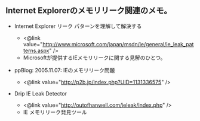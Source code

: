 ## Internet  Explorerのメモリリーク関連のメモ。



* Internet Explorer リーク パターンを理解して解決する
  * <@link value="http://www.microsoft.com/japan/msdn/ie/general/ie_leak_patterns.aspx" />
  * Microsoftが提供するIEメモリリークに関する見解のひとつ。



* ppBlog: 2005.11.07: IEのメモリリーク問題
  * <@link value="http://p2b.jp/index.php?UID=1131336575" />



* Drip IE Leak Detector
  * <@link value="http://outofhanwell.com/ieleak/index.php" />
  * IE メモリリーク発見ツール


